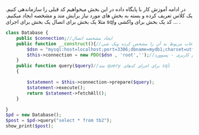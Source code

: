 در ادامه آموزش کار با پایگاه داده در این بخش میخواهیم کد قبلی را سازماندهی کنیم.
یک کلاس تعریف کرده و بسته به بخش های مورد نیاز برایش متد و مشخصه ایجاد میکنیم.
مثلا یک بخش برای اتصال یک بخش برای اجرای sqlکد یک بخش برای واکشی و ... .
<div dir="ltr">

```php
class Database {
    public $connection;//ایجاد مشخصه اتصال
    public function __construct(){//متد سازنده که منبع داده و اطلاعات مربوظ به آن را مشخص کرده ویک شی pdo ایجاد کرده و آن منبع داده را بهش میدهیم.
        $dsn = "mysql:host=localhost;port=3306;dbname=mydb1;charset=utf8mb4";
        $this->connection = new PDO($dsn , 'root','');//منبع داده - نام کاربری - پسوورد
    }
    public function query($query)//متد query برای اجرای کدهای sql
    {

        $statement = $this->connection->prepare($query);
        $statement->execute();
        return $statement->fetchAll();
    }

}
$pd = new Database();
$post = $pd->query("select * from tb2");
show_print($post);

```
